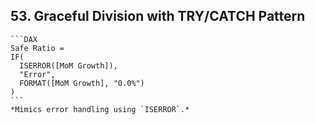 ## 53. **Graceful Division with TRY/CATCH Pattern**  
    ```DAX
    Safe Ratio = 
    IF(
      ISERROR([MoM Growth]), 
      "Error", 
      FORMAT([MoM Growth], "0.0%")
    )
    ```
    *Mimics error handling using `ISERROR`.*
